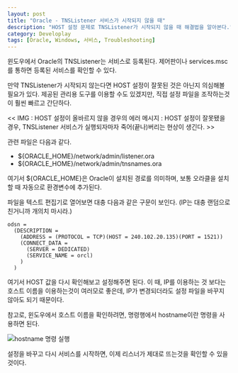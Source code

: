 ```yaml
---
layout: post
title: "Oracle - TNSListener 서비스가 시작되지 않을 때"
description: "HOST 설정 문제로 TNSListener가 시작되지 않을 때 해결법을 알아본다."
category: Developlay
tags: [Oracle, Windows, 서비스, Troubleshooting]
---
```


윈도우에서 Oracle의 TNSListener는 서비스로 등록된다.
제어판이나 services.msc를 통하면 등록된 서비스를 확인할 수 있다.

만약 TNSListener가 시작되지 않는다면
HOST 설정이 잘못된 것은 아닌지 의심해볼 필요가 있다.
제공된 관리용 도구를 이용할 수도 있겠지만, 직접 설정 파일을 조작하는것이 훨씬 빠르고 간단하다.


<< IMG : HOST 설정이 올바르지 않을 경우의 에러 메시지 : HOST 설정이 잘못됐을 경우, TNSListener 서비스가 실행되자마자 죽어(끝나)버리는 현상이 생긴다. >>


관련 파일은 다음과 같다.

- ${ORACLE_HOME}/network/admin/listener.ora
- ${ORACLE_HOME}/network/admin/tnsnames.ora

여기서 ${ORACLE_HOME}은 Oracle이 설치된 경로를 의미하며,
보통 오라클을 설치할 때 자동으로 환경변수에 추가된다.

파일을 텍스트 편집기로 열어보면 대충 다음과 같은 구문이 보인다.
(IP는 대충 랜덤으로 친거니까 개의치 마시라.)

~~~
odsn =
  (DESCRIPTION =
    (ADDRESS = (PROTOCOL = TCP)(HOST = 240.102.20.135)(PORT = 1521))
    (CONNECT_DATA =
      (SERVER = DEDICATED)
      (SERVICE_NAME = orcl)
    )
  )
~~~

여기서 HOST 값을 다시 확인해보고 설정해주면 된다.
이 때, IP를 이용하는 것 보다는 호스트 이름을 이용하는것이 여러모로 좋은데,
IP가 변경되더라도 설정 파일을 바꾸지 않아도 되기 때문이다.



참고로, 윈도우에서 호스트 이름을 확인하려면, 명령행에서 hostname이란 명령을 사용하면 된다.


![hostname 명령 실행](https://lh5.googleusercontent.com/-pqMB8Du6l_A/VNUKeq4VSwI/AAAAAAAAO3A/QrAhGKgCe6U/s0/windows-hostname.png "hostname 명령을 이용하면 호스트 이름을 확인할 수 있다.")


설정을 바꾸고 다시 서비스를 시작하면,
이제 리스너가 제대로 뜨는것을 확인할 수 있을 것이다.
